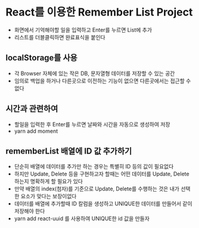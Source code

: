 # React를 이용한 Remember List Project

- 화면에서 기억해야할 일을 입력하고 Enter를 누르면 List에 추가
- 리스트를 더블클릭하면 완료표식을 붙인다

## localStorage를 사용

- 각 Browser 자체에 있는 작은 DB, 문자열형 데이터를 저장할 수 있는 공간
- 임의로 백업을 하거나 다른곳으로 이전하는 기능이 없으면 다른곳에서는 접근할 수 없다

## 시간과 관련하여

- 할일을 입력한 후 Enter를 누르면 날짜와 시간을 자동으로 생성하여 저장
- yarn add moment

## rememberList 배열에 ID 값 추가하기

- 단순히 배열에 데이터를 추가만 하는 경우는 특별히 ID 등의 값이 필요없다
- 하지만 Update, Delete 등을 구현하고자 할때는 어떤 데이터를 Update, Delete하는지 명확하게 할 필요가 있다
- 만약 배열의 index(첨자)를 기준으로 Update, Delete를 수행하는 것은 내가 선택한 요소가 맞다는 보장이없다
- 데이터를 배열에 추가할때 ID 칼럼을 생성하고 UNIQUE한 데이터를 만들어서 같이 저장해야 한다
- yarn add react-uuid 를 사용하여 UNIQUE한 id 값을 만들자
